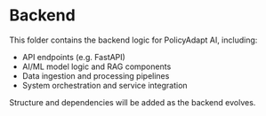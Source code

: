 # Backend

This folder contains the backend logic for PolicyAdapt AI, including:

- API endpoints (e.g. FastAPI)
- AI/ML model logic and RAG components
- Data ingestion and processing pipelines
- System orchestration and service integration

Structure and dependencies will be added as the backend evolves.
